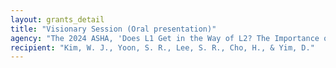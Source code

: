 ```yaml
---
layout: grants_detail
title: "Visionary Session (Oral presentation)"
agency: "The 2024 ASHA, 'Does L1 Get in the Way of L2? The Importance of Maintaining Heritage Language.'"
recipient: "Kim, W. J., Yoon, S. R., Lee, S. R., Cho, H., & Yim, D."
---
```


